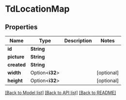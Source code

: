 # TdLocationMap

## Properties

Name | Type | Description | Notes
------------ | ------------- | ------------- | -------------
**id** | **String** |  | 
**picture** | **String** |  | 
**created** | **String** |  | 
**width** | Option<**i32**> |  | [optional]
**height** | Option<**i32**> |  | [optional]

[[Back to Model list]](../README.md#documentation-for-models) [[Back to API list]](../README.md#documentation-for-api-endpoints) [[Back to README]](../README.md)


